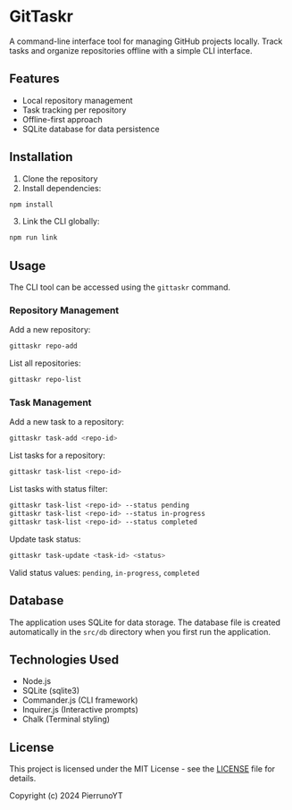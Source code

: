 # GitTaskr

A command-line interface tool for managing GitHub projects locally. Track tasks and organize repositories offline with a simple CLI interface.

## Features

- Local repository management
- Task tracking per repository
- Offline-first approach
- SQLite database for data persistence

## Installation

1. Clone the repository
2. Install dependencies:
```bash
npm install
```
3. Link the CLI globally:
```bash
npm run link
```

## Usage

The CLI tool can be accessed using the `gittaskr` command.

### Repository Management

Add a new repository:
```bash
gittaskr repo-add
```

List all repositories:
```bash
gittaskr repo-list
```

### Task Management

Add a new task to a repository:
```bash
gittaskr task-add <repo-id>
```

List tasks for a repository:
```bash
gittaskr task-list <repo-id>
```

List tasks with status filter:
```bash
gittaskr task-list <repo-id> --status pending
gittaskr task-list <repo-id> --status in-progress
gittaskr task-list <repo-id> --status completed
```

Update task status:
```bash
gittaskr task-update <task-id> <status>
```
Valid status values: `pending`, `in-progress`, `completed`

## Database

The application uses SQLite for data storage. The database file is created automatically in the `src/db` directory when you first run the application.

## Technologies Used

- Node.js
- SQLite (sqlite3)
- Commander.js (CLI framework)
- Inquirer.js (Interactive prompts)
- Chalk (Terminal styling)

## License

This project is licensed under the MIT License - see the [LICENSE](LICENSE) file for details.

Copyright (c) 2024 PierrunoYT
